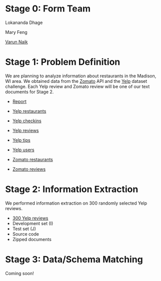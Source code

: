 # Stage 0: Form Team

Lokananda Dhage

Mary Feng

[Varun Naik](https://www.linkedin.com/in/varuncnaik)

# Stage 1: Problem Definition

We are planning to analyze information about restaurants in the Madison, WI
area. We obtained data from the [Zomato](https://www.zomato.com/) API and the
[Yelp](https://www.yelp.com/) dataset challenge. Each Yelp review and Zomato
review will be one of our text documents for Stage 2.

* [Report](reports/Stage1_Report.pdf)

* [Yelp restaurants](datasets/yelp_restaurants.json)
* [Yelp checkins](datasets/yelp_checkins.json)
* [Yelp reviews](datasets/yelp_reviews.json)
* [Yelp tips](datasets/yelp_tips.json)
* [Yelp users](datasets/yelp_users.json)

* [Zomato restaurants](datasets/zomato_restaurants.json)
* [Zomato reviews](datasets/zomato_reviews.json)

# Stage 2: Information Extraction

We performed information extraction on 300 randomly selected Yelp reviews.

* [300 Yelp reviews](stage2/documents.md)
* Development set (I)
* Test set (J)
* Source code
* Zipped documents

# Stage 3: Data/Schema Matching

Coming soon!
